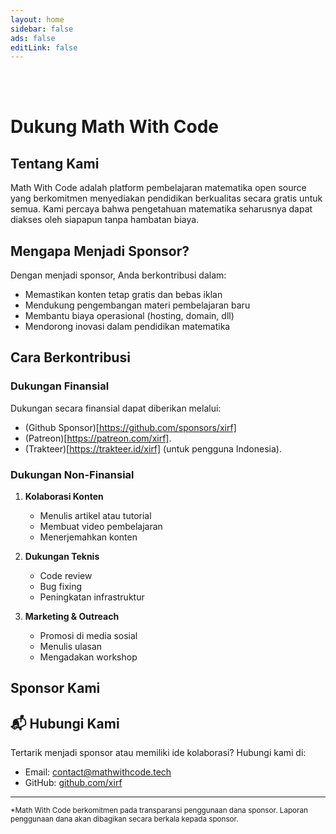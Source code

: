 ```yaml
---
layout: home
sidebar: false
ads: false
editLink: false
---
```

<br />
<br />

# Dukung Math With Code

## Tentang Kami

Math With Code adalah platform pembelajaran matematika open source yang berkomitmen menyediakan pendidikan berkualitas secara gratis untuk semua. Kami percaya bahwa pengetahuan matematika seharusnya dapat diakses oleh siapapun tanpa hambatan biaya.

## Mengapa Menjadi Sponsor?

Dengan menjadi sponsor, Anda berkontribusi dalam:

-   Memastikan konten tetap gratis dan bebas iklan
-   Mendukung pengembangan materi pembelajaran baru
-   Membantu biaya operasional (hosting, domain, dll)
-   Mendorong inovasi dalam pendidikan matematika

## Cara Berkontribusi

### Dukungan Finansial

Dukungan secara finansial dapat diberikan melalui:

-   (Github Sponsor)[https://github.com/sponsors/xirf]
-   (Patreon)[https://patreon.com/xirf].
-   (Trakteer)[https://trakteer.id/xirf] (untuk pengguna Indonesia).

### Dukungan Non-Finansial

1. **Kolaborasi Konten**

    - Menulis artikel atau tutorial
    - Membuat video pembelajaran
    - Menerjemahkan konten

2. **Dukungan Teknis**

    - Code review
    - Bug fixing
    - Peningkatan infrastruktur

3. **Marketing & Outreach**
    - Promosi di media sosial
    - Menulis ulasan
    - Mengadakan workshop

## Sponsor Kami

<script setup>
import sponsors from '../.vitepress/sponsors';
</script>

<section class="w-full p-10 flex flex-wrap justify-center items-center gap-1">
  <template v-for="{ url, img, name } of sponsors?.special">
    <a :href="url" target="_blank" rel="sponsored noopener" class="decoration-none! w-full md:w-fit">
      <div class="bg-base-soft p-2 w-full md:w-82 h-36 flex items-center justify-center object-contain relative opacity-90 transform transition-transform duration-300 ease-in-out hover:opacity-100 hover:-translate-y-1">
        <img :src="img" :alt="name" class="transition-all duration-300 h-full object-contain" />
      </div>
    </a>
  </template>
</section>

## 📬 Hubungi Kami

Tertarik menjadi sponsor atau memiliki ide kolaborasi? Hubungi kami di:

-   Email: [contact@mathwithcode.tech](mailto:contact@mathwithcode.tech)
-   GitHub: [github.com/xirf](https://github.com/xirf)

---

<small>\*Math With Code berkomitmen pada transparansi penggunaan dana sponsor. Laporan penggunaan dana akan dibagikan secara berkala kepada sponsor.</small>
